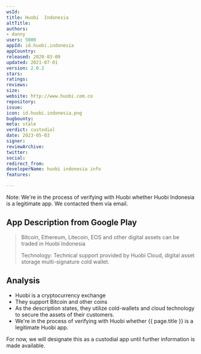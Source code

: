 ```yaml
---
wsId: 
title: Huobi  Indonesia
altTitle: 
authors:
- danny 
users: 5000
appId: id.huobi.indonesia
appCountry: 
released: 2020-03-09
updated: 2021-07-01
version: 2.0.2
stars: 
ratings: 
reviews: 
size: 
website: http://www.huobi.com.co
repository: 
issue: 
icon: id.huobi.indonesia.png
bugbounty: 
meta: stale
verdict: custodial
date: 2023-05-03
signer: 
reviewArchive: 
twitter: 
social: 
redirect_from: 
developerName: huobi indonesia info
features: 

---
```


Note: We're in the process of verifying with Huobi whether Huobi Indonesia is a legitimate app. We contacted them via email.

## App Description from Google Play 

> Bitcoin, Ethereum, Litecoin, EOS and other digital assets can be traded in Huobi Indonesia
>
> Technology: Technical support provided by Huobi Cloud, digital asset storage multi-signature cold wallet.

## Analysis 

- Huobi is a cryptocurrency exchange
- They support Bitcoin and other coins 
- As the description states, they utilize cold-wallets and cloud technology to secure the assets of their customers. 
- We're in the process of verifying with Huobi whether {{ page.title }} is a legitimate Huobi app. 

For now, we will designate this as a custodial app until further information is made available.